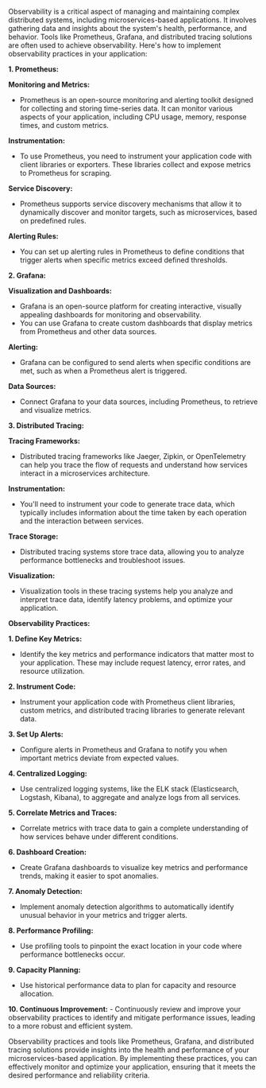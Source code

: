 Observability is a critical aspect of managing and maintaining complex distributed systems, including microservices-based applications. It involves gathering data and insights about the system's health, performance, and behavior. Tools like Prometheus, Grafana, and distributed tracing solutions are often used to achieve observability. Here's how to implement observability practices in your application:

**1. Prometheus:**

**Monitoring and Metrics:**
- Prometheus is an open-source monitoring and alerting toolkit designed for collecting and storing time-series data. It can monitor various aspects of your application, including CPU usage, memory, response times, and custom metrics.

**Instrumentation:**
- To use Prometheus, you need to instrument your application code with client libraries or exporters. These libraries collect and expose metrics to Prometheus for scraping.

**Service Discovery:**
- Prometheus supports service discovery mechanisms that allow it to dynamically discover and monitor targets, such as microservices, based on predefined rules.

**Alerting Rules:**
- You can set up alerting rules in Prometheus to define conditions that trigger alerts when specific metrics exceed defined thresholds.

**2. Grafana:**

**Visualization and Dashboards:**
- Grafana is an open-source platform for creating interactive, visually appealing dashboards for monitoring and observability.
- You can use Grafana to create custom dashboards that display metrics from Prometheus and other data sources.

**Alerting:**
- Grafana can be configured to send alerts when specific conditions are met, such as when a Prometheus alert is triggered.

**Data Sources:**
- Connect Grafana to your data sources, including Prometheus, to retrieve and visualize metrics.

**3. Distributed Tracing:**

**Tracing Frameworks:**
- Distributed tracing frameworks like Jaeger, Zipkin, or OpenTelemetry can help you trace the flow of requests and understand how services interact in a microservices architecture.

**Instrumentation:**
- You'll need to instrument your code to generate trace data, which typically includes information about the time taken by each operation and the interaction between services.

**Trace Storage:**
- Distributed tracing systems store trace data, allowing you to analyze performance bottlenecks and troubleshoot issues.

**Visualization:**
- Visualization tools in these tracing systems help you analyze and interpret trace data, identify latency problems, and optimize your application.

**Observability Practices:**

**1. Define Key Metrics:**
   - Identify the key metrics and performance indicators that matter most to your application. These may include request latency, error rates, and resource utilization.

**2. Instrument Code:**
   - Instrument your application code with Prometheus client libraries, custom metrics, and distributed tracing libraries to generate relevant data.

**3. Set Up Alerts:**
   - Configure alerts in Prometheus and Grafana to notify you when important metrics deviate from expected values.

**4. Centralized Logging:**
   - Use centralized logging systems, like the ELK stack (Elasticsearch, Logstash, Kibana), to aggregate and analyze logs from all services.

**5. Correlate Metrics and Traces:**
   - Correlate metrics with trace data to gain a complete understanding of how services behave under different conditions.

**6. Dashboard Creation:**
   - Create Grafana dashboards to visualize key metrics and performance trends, making it easier to spot anomalies.

**7. Anomaly Detection:**
   - Implement anomaly detection algorithms to automatically identify unusual behavior in your metrics and trigger alerts.

**8. Performance Profiling:**
   - Use profiling tools to pinpoint the exact location in your code where performance bottlenecks occur.

**9. Capacity Planning:**
   - Use historical performance data to plan for capacity and resource allocation.

**10. Continuous Improvement:**
    - Continuously review and improve your observability practices to identify and mitigate performance issues, leading to a more robust and efficient system.

Observability practices and tools like Prometheus, Grafana, and distributed tracing solutions provide insights into the health and performance of your microservices-based application. By implementing these practices, you can effectively monitor and optimize your application, ensuring that it meets the desired performance and reliability criteria.